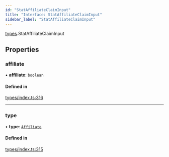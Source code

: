 ```yaml
---
id: "StatAffiliateClaimInput"
title: "Interface: StatAffiliateClaimInput"
sidebar_label: "StatAffiliateClaimInput"
---
```


[types](../../../modules/Types/Types.md).StatAffiliateClaimInput

## Properties

### affiliate

• **affiliate**: `boolean`

#### Defined in

[types/index.ts:316](https://github.com/PolymeshAssociation/polymesh-sdk/blob/31fdce23/src/types/index.ts#L316)

___

### type

• **type**: [`Affiliate`](../../../enums/Types/ClaimType/ClaimType.md#affiliate)

#### Defined in

[types/index.ts:315](https://github.com/PolymeshAssociation/polymesh-sdk/blob/31fdce23/src/types/index.ts#L315)
